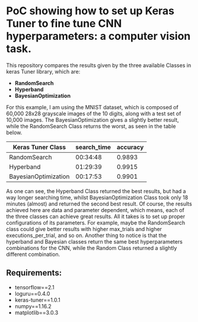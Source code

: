 # PoC showing how to set up Keras Tuner to fine tune CNN hyperparameters: a computer vision task.

This repository compares the results given by the three available Classes in keras Tuner library, which are: 

 - **RandomSearch**
 - **Hyperband**
 - **BayesianOptimization**

For this example, I am using the MNIST dataset, which is composed of 60,000 28x28 grayscale images of the 10 digits, along with a test set of 10,000 images. The BayesianOptimization gives a slightly better result, while the RandomSearch Class returns the worst, as seen in the table below.

|Keras Tuner Class|search_time|accuracy| 
|-----|-------|------| 
|RandomSearch|00:34:48|0.9893| 
|Hyperband|01:29:39|0.9915|
|BayesianOptimization|00:17:53|0.9901|

As one can see, the Hyperband Class returned the best results, but had a way longer searching time, whilst BayesianOptimization Class took only 18 minutes (almost) and returned the second best result. Of course, the results achieved here are data and parameter dependent, which means, each of the three classes can achieve great results. All it takes is to set up proper configurations of its parameters. For example, maybe the RandomSearch class could give better results with higher max_trials and higher executions_per_trial, and so on. Another thing to notice is that the hyperband and Bayesian classes return the same best hyperparameters combinations for the CNN, while the Random Class returned a slightly different combination.

## Requirements:

 - tensorflow==2.1
 - loguru==0.4.0
 - keras-tuner==1.0.1
 - numpy==1.16.2
 - matplotlib==3.0.3



```python

```
